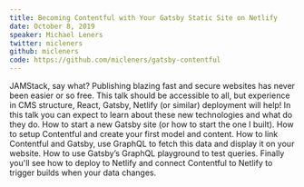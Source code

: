 ```yaml
---
title: Becoming Contentful with Your Gatsby Static Site on Netlify
date: October 8, 2019
speaker: Michael Leners
twitter: micleners
github: micleners
code: https://github.com/micleners/gatsby-contentful
---
```


JAMStack, say what? Publishing blazing fast and secure websites has never been easier or so free. This talk should be accessible to all, but experience in CMS structure, React, Gatsby, Netlify (or similar) deployment will help! In this talk you can expect to learn about these new technologies and what do they do. How to start a new Gatsby site (or how to start the one I built). How to setup Contentful and create your first model and content. How to link Contentful and Gatsby, use GraphQL to fetch this data and display it on your website. How to use Gatsby’s GraphQL playground to test queries. Finally you'll see how to deploy to Netlify and connect Contentful to Netlify to trigger builds when your data changes.
